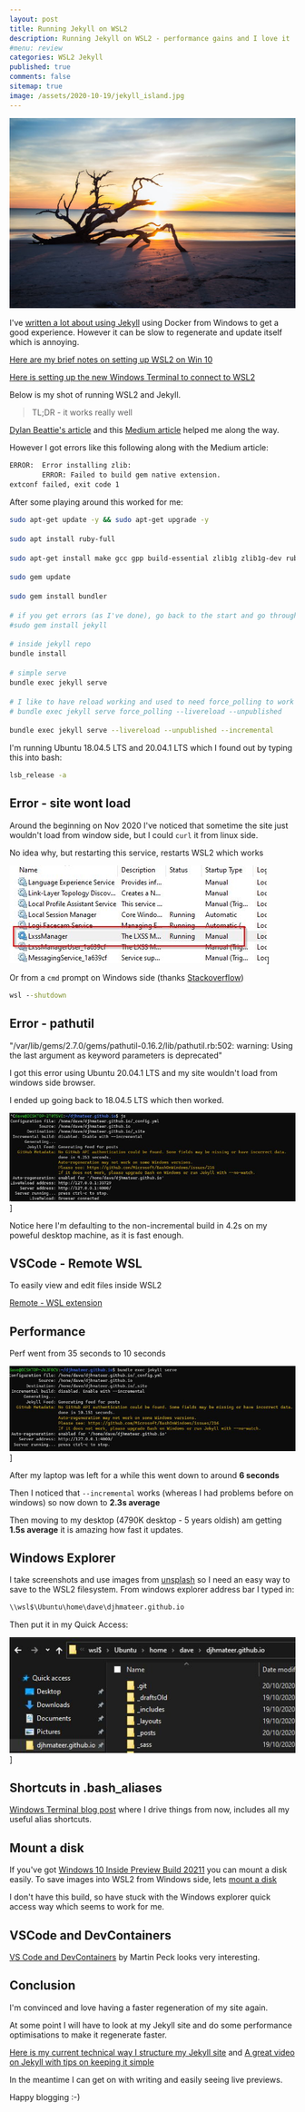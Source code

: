```yaml
---
layout: post
title: Running Jekyll on WSL2 
description: Running Jekyll on WSL2 - performance gains and I love it 
#menu: review
categories: WSL2 Jekyll
published: true 
comments: false     
sitemap: true
image: /assets/2020-10-19/jekyll_island.jpg
---
```


[![alt text](/assets/2020-10-19/jekyll_island.jpg "Jekyll Island by @_zachreiner_")](https://unsplash.com/@_zachreiner_)

I've [written a lot about using Jekyll](/2019/07/28/Jekyll-Github-Pages) using Docker from Windows to get a good experience. However it can be slow to regenerate and update itself which is annoying.

[Here are my brief notes on setting up WSL2 on Win 10](/2020/10/20/WSL2)

[Here is setting up the new Windows Terminal to connect to WSL2](/2020/10/20/windows-terminal)

Below is my shot of running WSL2 and Jekyll. 

> TL;DR - it works really well

[Dylan Beattie's article](https://dylanbeattie.net/2020/05/19/jekyll-on-wsl2.html) and this [Medium article](https://medium.com/@hjgraca/using-wsl2-visual-studio-code-for-jekyll-blogging-on-windows-10-99489deb4650) helped me along the way.

However I got errors like this following along with the Medium article:

```bash
ERROR:  Error installing zlib:
        ERROR: Failed to build gem native extension.
extconf failed, exit code 1
```

After some playing around this worked for me:

```bash
sudo apt-get update -y && sudo apt-get upgrade -y

sudo apt install ruby-full

sudo apt-get install make gcc gpp build-essential zlib1g zlib1g-dev ruby-dev dh-autoreconf

sudo gem update

sudo gem install bundler

# if you get errors (as I've done), go back to the start and go through these commands again
#sudo gem install jekyll

# inside jekyll repo
bundle install

# simple serve
bundle exec jekyll serve

# I like to have reload working and used to need force_polling to work on windows filesystem
# bundle exec jekyll serve force_polling --livereload --unpublished

bundle exec jekyll serve --livereload --unpublished --incremental
```

I'm running Ubuntu 18.04.5 LTS and 20.04.1 LTS which I found out by typing this into bash:

```bash
lsb_release -a
```

## Error - site wont load

Around the beginning on Nov 2020 I've noticed that sometime the site just wouldn't load from window side, but I could `curl` it from linux side.

No idea why, but restarting this service, restarts WSL2 which works

![alt text](/assets/2020-10-19/service.jpg "Restarting the service")]

Or from a `cmd` prompt on Windows side (thanks [Stackoverflow](https://superuser.com/questions/1126721/rebooting-ubuntu-on-windows-without-rebooting-windows))

```cmd
wsl --shutdown
```

## Error - pathutil

"/var/lib/gems/2.7.0/gems/pathutil-0.16.2/lib/pathutil.rb:502: warning: Using the last argument as keyword parameters is deprecated"

I got this error using Ubuntu 20.04.1 LTS and my site wouldn't load from windows side browser.

I ended up going back to 18.04.5 LTS which then worked. 

![alt text](/assets/2020-10-19/term8.jpg "Worked on new Ubuntu-18.04")]

Notice here I'm defaulting to the non-incremental build in 4.2s on my poweful desktop machine, as it is fast enough.

## VSCode - Remote WSL

To easily view and edit files inside WSL2

[Remote - WSL extension](https://marketplace.visualstudio.com/items?itemName=ms-vscode-remote.remote-wsl)

## Performance

Perf went from 35 seconds to 10 seconds 

![alt text](/assets/2020-10-19/perf.jpg "Performance is still quite slow for me")]

After my laptop was left for a while this went down to around **6 seconds**

Then I noticed that `--incremental` works (whereas I had problems before on windows) so now down to **2.3s average**

Then moving to my desktop (4790K desktop - 5 years oldish) am getting **1.5s average** it is amazing how fast it updates.

## Windows Explorer 

I take screenshots and use images from [unsplash](https://unsplash.com) so I need an easy way to save to the WSL2 filesystem. From windows explorer address bar I typed in:

```cmd
\\wsl$\Ubuntu\home\dave\djhmateer.github.io
```

Then put it in my Quick Access:

![alt text](/assets/2020-10-19/quick.jpg "Quick access")]

## Shortcuts in .bash_aliases

[Windows Terminal blog post](/2020/10/20/windows-terminal) where I drive things from now, includes all my useful alias shortcuts.


## Mount a disk

If you've got [Windows 10 Inside Preview Build 20211](https://blogs.windows.com/windows-insider/2020/09/10/announcing-windows-10-insider-preview-build-20211/) you can mount a disk easily. To save images into WSL2 from Windows side, lets [mount a disk](https://devblogs.microsoft.com/commandline/access-linux-filesystems-in-windows-and-wsl-2/)

I don't have this build, so have stuck with the Windows explorer quick access way which seems to work for me.

## VSCode and DevContainers

[VS Code and DevContainers](https://martinpeck.com/blog/2020/11/05/building-jekyll-with-vscode-devcontainers/) by Martin Peck looks very interesting.

## Conclusion

I'm convinced and love having a faster regeneration of my site again.

At some point I will have to look at my Jekyll site and do some performance optimisations to make it regenerate faster.

[Here is my current technical way I structure my Jekyll site](/2019/07/28/Jekyll-Github-Pages) and [A great video on Jekyll with tips on keeping it simple](https://www.youtube.com/watch?v=No7dtPtbtcE)

In the meantime I can get on with writing and easily seeing live previews.

Happy blogging :-)